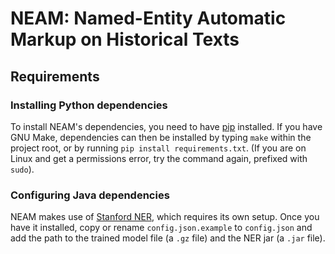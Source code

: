 # NEAM: Named-Entity Automatic Markup on Historical Texts

## Requirements
### Installing Python dependencies
To install NEAM's dependencies, you need to have [pip](https://pypi.python.org/pypi/pip) installed.
If you have GNU Make, dependencies can then be installed by typing `make` within the project root,
or by running `pip install requirements.txt`. (If you are on Linux and get a permissions error,
try the command again, prefixed with `sudo`).

### Configuring Java dependencies
NEAM makes use of [Stanford NER](https://nlp.stanford.edu/software/CRF-NER.html), which requires
its own setup. Once you have it installed, copy or rename `config.json.example` to `config.json`
and add the path to the trained model file (a `.gz` file) and the NER jar (a `.jar` file).

